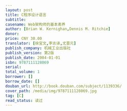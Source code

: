 ```yaml
---
layout: post
title: C程序设计语言
subtitle: 
casename: Web架构师的基本素养
author: [Brian W. Kernighan,Dennis M. Ritchie]
donor: 
price: CNY 30.00
translator: [徐宝文,李志译,尤晋元]
publish_company: 机械工业出版社
publish_version: 第2版
publish_date: 2004-01-01
isbn: 9787111128069
serial: 
total_volume: 1
borrower: []
borrow_date: []
douban_url: http://book.douban.com/subject/1139336/
cover_path: /media/img/9787111128069.jpg
tag: [C]
read_status: 读过
---
```

